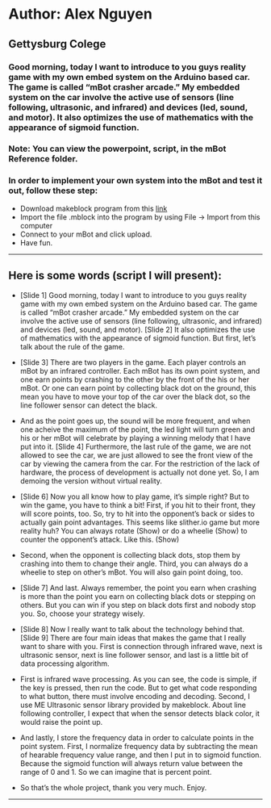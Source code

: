 # Author: Alex Nguyen
## Gettysburg Colege

### Good morning, today I want to introduce to you guys reality game with my own embed system on the Arduino based car. The game is called “mBot crasher arcade.” My embedded system on the car involve the active use of sensors (line following, ultrasonic, and infrared) and devices (led, sound, and motor). It also optimizes the use of mathematics with the appearance of sigmoid function.

### Note: You can view the powerpoint, script, in the mBot Reference folder.

### In order to implement your own system into the mBot and test it out, follow these step:

- Download makeblock program from this [link](https://www.mblock.cc/en-us/download/)
- Import the file .mblock into the program by using File -> Import from this computer
- Connect to your mBot and click upload.
- Have fun.

-------------

## Here is some words (script I will present):

- [Slide 1] Good morning, today I want to introduce to you guys reality game with my own embed system on the Arduino based car. The game is called “mBot crasher arcade.” My embedded system on the car involve the active use of sensors (line following, ultrasonic, and infrared) and devices (led, sound, and motor). [Slide 2] It also optimizes the use of mathematics with the appearance of sigmoid function. But first, let’s talk about the rule of the game.

- [Slide 3] There are two players in the game. Each player controls an mBot by an infrared controller. Each mBot has its own point system, and one earn points by crashing to the other by the front of the his or her mBot. Or one can earn point by collecting black dot on the ground, this mean you have to move your top of the car over the black dot, so the line follower sensor can detect the black.

- And as the point goes up, the sound will be more frequent, and when one acheive the maximum of the point, the led light will turn green and his or her mBot will celebrate by playing a winning melody that I have put into it.
[Slide 4] Furthermore, the last rule of the game, we are not allowed to see the car, we are just allowed to see the front view of the car by viewing the camera from the car. For the restriction of the lack of hardware, the process of development is actually not done yet. So, I am demoing the version without virtual reality.

- [Slide 6] Now you all know how to play game, it’s simple right? But to win the game, you have to think a bit!
First, if you hit to their front, they will score points, too. So, try to hit into the opponent’s back or sides to actually gain point advantages. This seems like slither.io game but more reality huh? You can always rotate (Show) or do a wheelie (Show) to counter the opponent’s attack. Like this. (Show)

- Second, when the opponent is collecting black dots, stop them by crashing into them to change their angle. 
Third, you can always do a wheelie to step on other’s mBot. You will also gain point doing, too.

- [Slide 7] And last. Always remember, the point you earn when crashing is more than the point you earn on collecting black dots or stepping on others. But you can win if you step on black dots first and nobody stop you. So, choose your strategy wisely.

- [Slide 8] Now I really want to talk about the technology behind that. [Slide 9] There are four main ideas that makes the game that I really want to share with you. First is connection through infrared wave, next is ultrasonic sensor, next is line follower sensor, and last is a little bit of data processing algorithm.

- First is infrared wave processing. As you can see, the code is simple, if the key is pressed, then run the code. But to get what code responding to what button, there must involve encoding and decoding.
Second, I use ME Ultrasonic sensor library provided by makeblock. 
About line following controller, I expect that when the sensor detects black color, it would raise the point up.

- And lastly, I store the frequency data in order to calculate points in the point system. First, I normalize frequency data by subtracting the mean of hearable frequency value range, and then I put in to sigmoid function. Because the sigmoid function will always return value between the range of 0 and 1. So we can imagine that is percent point.

- So that’s the whole project, thank you very much. Enjoy.

----------------
